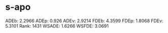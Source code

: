 # s-apo

ADEb: 2.2966
ADEp: 0.926
ADEv: 2.9214
FDEb: 4.3599
FDEp: 1.8068
FDEv: 5.3101
Rank: 1431
WSADE: 1.6266
WSFDE: 3.0691